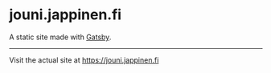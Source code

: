 # jouni.jappinen.fi

A static site made with [Gatsby](https://github.com/gatsbyjs/gatsby).

----

Visit the actual site at https://jouni.jappinen.fi
